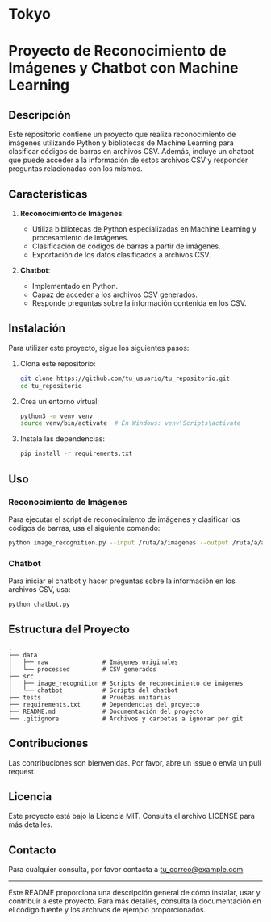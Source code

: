 # Tokyo

# Proyecto de Reconocimiento de Imágenes y Chatbot con Machine Learning

## Descripción

Este repositorio contiene un proyecto que realiza reconocimiento de imágenes utilizando Python y bibliotecas de Machine Learning para clasificar códigos de barras en archivos CSV. Además, incluye un chatbot que puede acceder a la información de estos archivos CSV y responder preguntas relacionadas con los mismos.

## Características

1. **Reconocimiento de Imágenes**:
   - Utiliza bibliotecas de Python especializadas en Machine Learning y procesamiento de imágenes.
   - Clasificación de códigos de barras a partir de imágenes.
   - Exportación de los datos clasificados a archivos CSV.

2. **Chatbot**:
   - Implementado en Python.
   - Capaz de acceder a los archivos CSV generados.
   - Responde preguntas sobre la información contenida en los CSV.

## Instalación

Para utilizar este proyecto, sigue los siguientes pasos:

1. Clona este repositorio:
    ```bash
    git clone https://github.com/tu_usuario/tu_repositorio.git
    cd tu_repositorio
    ```

2. Crea un entorno virtual:
    ```bash
    python3 -m venv venv
    source venv/bin/activate  # En Windows: venv\Scripts\activate
    ```

3. Instala las dependencias:
    ```bash
    pip install -r requirements.txt
    ```

## Uso

### Reconocimiento de Imágenes

Para ejecutar el script de reconocimiento de imágenes y clasificar los códigos de barras, usa el siguiente comando:

```bash
python image_recognition.py --input /ruta/a/imagenes --output /ruta/a/archivos_csv
```

### Chatbot

Para iniciar el chatbot y hacer preguntas sobre la información en los archivos CSV, usa:

```bash
python chatbot.py
```

## Estructura del Proyecto

```
.
├── data
│   ├── raw               # Imágenes originales
│   └── processed         # CSV generados
├── src
│   ├── image_recognition # Scripts de reconocimiento de imágenes
│   └── chatbot           # Scripts del chatbot
├── tests                 # Pruebas unitarias
├── requirements.txt      # Dependencias del proyecto
├── README.md             # Documentación del proyecto
└── .gitignore            # Archivos y carpetas a ignorar por git
```

## Contribuciones

Las contribuciones son bienvenidas. Por favor, abre un issue o envía un pull request.

## Licencia

Este proyecto está bajo la Licencia MIT. Consulta el archivo LICENSE para más detalles.

## Contacto

Para cualquier consulta, por favor contacta a [tu_correo@example.com](mailto:tu_correo@example.com).

---

Este README proporciona una descripción general de cómo instalar, usar y contribuir a este proyecto. Para más detalles, consulta la documentación en el código fuente y los archivos de ejemplo proporcionados.
